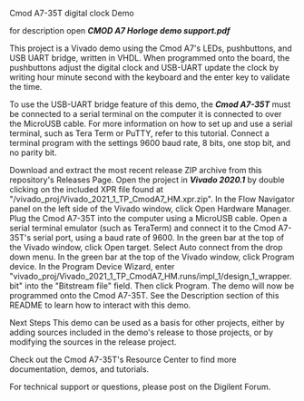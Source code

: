 Cmod A7-35T digital clock Demo

for description open   ***CMOD A7 Horloge demo support.pdf***

This project is a Vivado demo using the Cmod A7's LEDs, pushbuttons, and USB UART bridge, written in VHDL. When programmed onto the board, the pushbuttons adjust the digital clock and USB-UART update the clock by writing hour minute second with the keyboard and the enter key to validate the time.

To use the USB-UART bridge feature of this demo, the ***Cmod A7-35T*** must be connected to a serial terminal on the computer it is connected to over the MicroUSB cable. For more information on how to set up and use a serial terminal, such as Tera Term or PuTTY, refer to this tutorial. 
Connect a terminal program with the settings 9600 baud rate, 8 bits, one stop bit, and no parity bit. 

Download and extract the most recent release ZIP archive from this repository's Releases Page.
Open the project in ***Vivado 2020.1*** by double clicking on the included XPR file found at "<archive extracted location>/vivado_proj/Vivado_2021_1_TP_CmodA7_HM.xpr.zip".
In the Flow Navigator panel on the left side of the Vivado window, click Open Hardware Manager.
Plug the Cmod A7-35T into the computer using a MicroUSB cable.
Open a serial terminal emulator (such as TeraTerm) and connect it to the Cmod A7-35T's serial port, using a baud rate of 9600.
In the green bar at the top of the Vivado window, click Open target. Select Auto connect from the drop down menu.
In the green bar at the top of the Vivado window, click Program device.
In the Program Device Wizard, enter "<archive extracted location>vivado_proj/Vivado_2021_1_TP_CmodA7_HM.runs/impl_1/design_1_wrapper.bit" into the "Bitstream file" field. Then click Program.
The demo will now be programmed onto the Cmod A7-35T. See the Description section of this README to learn how to interact with this demo.
  
Next Steps
This demo can be used as a basis for other projects, either by adding sources included in the demo's release to those projects, or by modifying the sources in the release project.

Check out the Cmod A7-35T's Resource Center to find more documentation, demos, and tutorials.

For technical support or questions, please post on the Digilent Forum.
